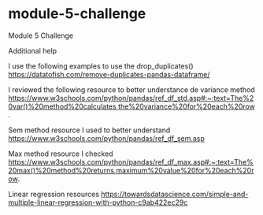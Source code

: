 # module-5-challenge
Module 5 Challenge

Additional help

I use the following examples to use the drop_duplicates()
https://datatofish.com/remove-duplicates-pandas-dataframe/

I reviewed the following resource to better understance de variance method
https://www.w3schools.com/python/pandas/ref_df_std.asp#:~:text=The%20var()%20method%20calculates,the%20variance%20for%20each%20row. 

Sem method resource I used to better understand
https://www.w3schools.com/python/pandas/ref_df_sem.asp

Max method resource I checked
https://www.w3schools.com/python/pandas/ref_df_max.asp#:~:text=The%20max()%20method%20returns,maximum%20value%20for%20each%20row.

Linear regression resources
https://towardsdatascience.com/simple-and-multiple-linear-regression-with-python-c9ab422ec29c

